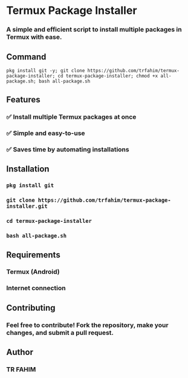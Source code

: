 # Termux Package Installer
### A simple and efficient script to install multiple packages in Termux with ease.

## Command 
`pkg install git -y; git clone https://github.com/trfahim/termux-package-installer; cd termux-package-installer; chmod +x all-package.sh; bash all-package.sh`

## Features

### ✅ Install multiple Termux packages at once
### ✅ Simple and easy-to-use
### ✅ Saves time by automating installations

## Installation
### `pkg install git`
### `git clone https://github.com/trfahim/termux-package-installer.git`
### `cd termux-package-installer`
### `bash all-package.sh`

## Requirements
### Termux (Android)
### Internet connection

## Contributing

### Feel free to contribute! Fork the repository, make your changes, and submit a pull request.

## Author

### TR FAHIM

